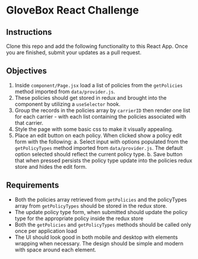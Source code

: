 # GloveBox React Challenge

## Instructions

Clone this repo and add the following functionality to this React App. Once you are finished, submit your updates as a pull request.

## Objectives

1. Inside `component/Page.jsx` load a list of policies from the `getPolicies` method imported from `data/provider.js`.
2. These policies should get stored in redux and brought into the component by utilizing a `useSelector` hook.
3. Group the records in the policies array by `carrierID` then render one list for each carrier - with each list containing the policies associated with that carrier.
4. Style the page with some basic css to make it visually appealing.
5. Place an edit button on each policy. When clicked show a policy edit form with the following:
	a. Select input with options populated from the `getPolicyTypes` method imported from `data/provider.js`. The default option selected should reflect the current policy type.
	b. Save button that when pressed persists the policy type update into the policies redux store and hides the edit form.

## Requirements

- Both the policies array retrieved from `getPolicies` and the policyTypes array from `getPolicyTypes` should be stored in the redux store.
- The update policy type form, when submitted should update the policy type for the appropriate policy inside the redux store
- Both the `getPolicies` and `getPolicyTypes` methods should be called only once per application load
- The UI should look good in both mobile and desktop with elements wrapping when necessary. The design should be simple and modern with space around each element.